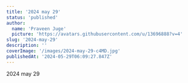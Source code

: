 ```yaml
---
title: '2024 may 29'
status: 'published'
author:
  name: 'Praveen Juge'
  picture: 'https://avatars.githubusercontent.com/u/13696888?v=4'
slug: '2024-may-29'
description: ''
coverImage: '/images/2024-may-29-c4MD.jpg'
publishedAt: '2024-05-29T06:09:27.847Z'
---
```


2024 may 29